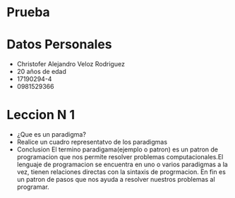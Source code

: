 # Prueba
# Datos Personales
* Christofer Alejandro Veloz Rodriguez
* 20 años de edad
* 17190294-4
* 0981529366
# Leccion N 1
* ¿Que es un paradigma?
* Realice un cuadro representatvo de los paradigmas
* Conclusion
El termino paradigama(ejemplo o patron) es un patron de programacion que nos permite
resolver problemas computacionales.El lenguaje de programacion se encuentra en 
uno o varios paradigmas a la vez, tienen relaciones directas con la sintaxis de progrmacion.
En fin es un patron de pasos que nos ayuda a resolver nuestros problemas al programar.
